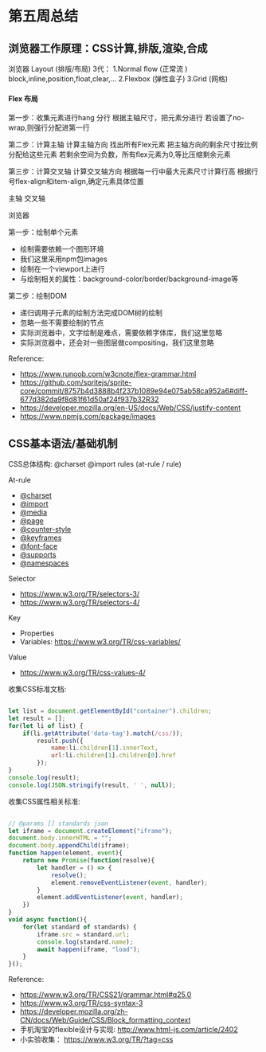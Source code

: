 # 第五周总结

## 浏览器工作原理：CSS计算,排版,渲染,合成

浏览器 Layout (排版/布局) 3代：
1.Normal flow (正常流 ) block,inline,position,float,clear,...
2.Flexbox (弹性盒子)
3.Grid (网格)

#### Flex 布局
第一步：收集元素进行hang
分行
根据主轴尺寸，把元素分进行
若设置了no-wrap,则强行分配进第一行

第二步：计算主轴
计算主轴方向
找出所有Flex元素
把主轴方向的剩余尺寸按比例分配给这些元素
若剩余空间为负数，所有flex元素为0,等比压缩剩余元素

第三步：计算交叉轴
计算交叉轴方向
根据每一行中最大元素尺寸计算行高
根据行号flex-align和item-align,确定元素具体位置

主轴 交叉轴

浏览器

第一步：绘制单个元素
  * 绘制需要依赖一个图形环境
  * 我们这里采用npm包images
  * 绘制在一个viewport上进行
  * 与绘制相关的属性：background-color/border/background-image等

第二步：绘制DOM
  * 递归调用子元素的绘制方法完成DOM树的绘制
  * 忽略一些不需要绘制的节点
  * 实际浏览器中，文字绘制是难点，需要依赖字体库，我们这里忽略
  * 实际浏览器中，还会对一些图层做compositing，我们这里忽略


Reference:
* https://www.runoob.com/w3cnote/flex-grammar.html
* https://github.com/spritejs/sprite-core/commit/8757b4d3888b4f237b1089e94e075ab58ca952a6#diff-677d382da9f8d81f61d50af24f937b32R32
* https://developer.mozilla.org/en-US/docs/Web/CSS/justify-content
* https://www.npmjs.com/package/images



## CSS基本语法/基础机制

CSS总体结构:
@charset
@import
rules (at-rule / rule)

At-rule
* [@charset](https://www.w3.org/TR/css-page-3/)
* [@import](https://www.w3.org/TR/css-cascade-4/)
* [@media](https://www.w3.org/TR/css3-conditional/)
* [@page](https://www.w3.org/TR/css-page-3/)
* [@counter-style](https://www.w3.org/TR/css-counter-styles-3)
* [@keyframes](https://www.w3.org/TR/css-animations-1/)
* [@font-face](https://www.w3.org/TR/css-fonts-3/)
* [@supports](https://www.w3.org/TR/css3-conditional/)
* [@namespaces](https://www.w3.org/TR/css-namespaces-3/)

Selector
  * https://www.w3.org/TR/selectors-3/
  * https://www.w3.org/TR/selectors-4/

Key
  * Properties
  * Variables: https://www.w3.org/TR/css-variables/

Value
  * https://www.w3.org/TR/css-values-4/


收集CSS标准文档:

```javascript

let list = document.getElementById("container").children;
let result = [];
for(let li of list) {
    if(li.getAttribute('data-tag').match(/css/));
        result.push({
            name:li.children[1].innerText,
            url:li.children[1].children[0].href
        });
}
console.log(result);
console.log(JSON.stringify(result, ' ', null));

```

收集CSS属性相关标准:

```javascript

// @params [] standards json
let iframe = document.createElement("iframe");
document.body.innerHTML = "";
document.body.appendChild(iframe);
function happen(element, event){
    return new Promise(function(resolve){
        let handler = () => {
            resolve();
            element.removeEventListener(event, handler);
        }
        element.addEventListener(event, handler);
    })
}
void async function(){
    for(let standard of standards) {
        iframe.src = standard.url;
        console.log(standard.name);
        await happen(iframe, "load");
    }
}();

```


Reference:
* https://www.w3.org/TR/CSS21/grammar.html#q25.0
* https://www.w3.org/TR/css-syntax-3
* https://developer.mozilla.org/zh-CN/docs/Web/Guide/CSS/Block_formatting_context
* 手机淘宝的flexible设计与实现: http://www.html-js.com/article/2402
* 小实验收集： https://www.w3.org/TR/?tag=css
